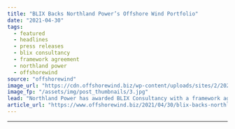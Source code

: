 ```yaml
---
title: "BLIX Backs Northland Power’s Offshore Wind Portfolio"
date: "2021-04-30"
tags: 
  - featured
  - headlines
  - press releases
  - blix consultancy
  - framework agreement
  - northland power
  - offshorewind
source: "offshorewind"
image_url: "https://cdn.offshorewind.biz/wp-content/uploads/sites/2/2021/04/29133502/BLIX-Backs-Northland-Powers-Offshore-Wind-Portfolio.jpg"
image_fp: "/assets/img/post_thumbnails/3.jpg"
lead: "Northland Power has awarded BLIX Consultancy with a framework agreement to assist with the"
article_url: "https://www.offshorewind.biz/2021/04/30/blix-backs-northland-powers-offshore-wind-portfolio/"
---
```


---
